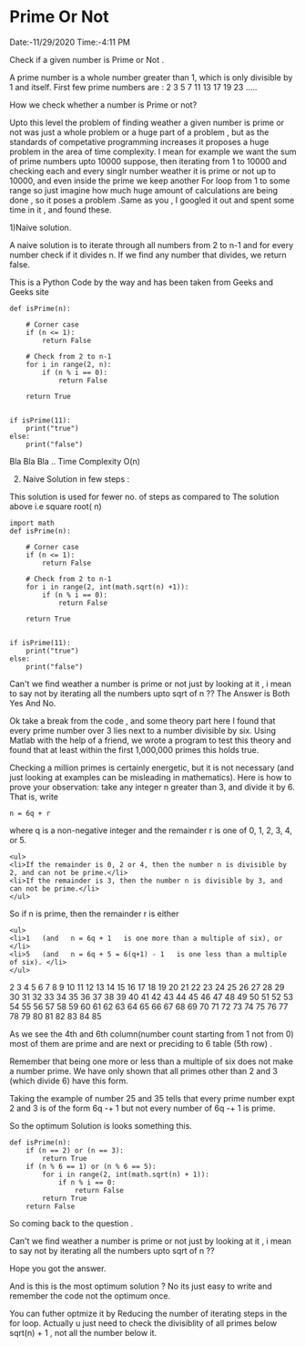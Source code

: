 # Prime Or Not

Date:-11/29/2020
Time:-4:11 PM

Check if a given number is Prime or Not .

A prime number is a whole number greater than 1, which is only divisible by 1 and itself. First few prime numbers are : 2 3 5 7 11 13 17 19 23 …..

How we check whether a number is Prime or not? 

Upto this level the problem of finding weather a given number is prime or not was just a whole problem or a huge part of a problem , but as the standards of competative programming increases it proposes a huge problem in the area of time complexity. I mean for example we want the sum of prime numbers upto 10000 suppose, then iterating from 1 to 10000 and checking each and every singlr number weather it is prime or not up to 10000, and even inside the prime we keep another For loop from 1 to some range so just imagine how much huge amount of calculations are being done , so it poses a problem .Same as you , I googled it out and spent some time in it , and found these.

1)Naive solution. 

A naive solution is to iterate through all numbers from 2 to n-1 and for every number check if it divides n. If we find any number that divides, we return false.

This is a Python Code by the way and has been taken from Geeks and Geeks site
```
def isPrime(n):
 
    # Corner case
    if (n <= 1):
        return False
 
    # Check from 2 to n-1
    for i in range(2, n):
        if (n % i == 0):
            return False
 
    return True
 

if isPrime(11):
    print("true")
else:
    print("false")
```
Bla Bla Bla .. Time Complexity O(n)

2) Naive Solution in few steps :

This solution is used for fewer no. of steps as compared to The solution above i.e square root( n)

```
import math
def isPrime(n):
 
    # Corner case
    if (n <= 1):
        return False
 
    # Check from 2 to n-1
    for i in range(2, int(math.sqrt(n) +1)):
        if (n % i == 0):
            return False
 
    return True
 

if isPrime(11):
    print("true")
else:
    print("false")
```


Can't we find weather a number is prime or not just by looking at it , i mean to say not by iterating all the numbers upto sqrt of n ??
The Answer is Both Yes And No.

Ok take a break from the code , and some theory part here
I found that every prime number over 3 lies next to a number divisible by six.  Using Matlab with the help of a friend, we wrote a program to test this theory and found that at least within the first 1,000,000 primes this holds true.

Checking a million primes is certainly energetic, but it is not necessary (and just looking at examples can be misleading in mathematics). Here is how to prove your observation: take any integer n greater than 3, and divide it by 6.  That is, write
```
n = 6q + r
```
where q is a non-negative integer and the remainder r is one of 0, 1, 2, 3, 4, or 5.

```
<ul>
<li>If the remainder is 0, 2 or 4, then the number n is divisible by 2, and can not be prime.</li>
<li>If the remainder is 3, then the number n is divisible by 3, and can not be prime.</li>
</ul>
```

So if n is prime, then the remainder r is either
```
<ul>
<li>1   (and   n = 6q + 1   is one more than a multiple of six), or </li>
<li>5   (and   n = 6q + 5 = 6(q+1) - 1   is one less than a multiple of six). </li>
</ul>
```

2   3  4  5  6  7
8   9 10 11 12 13
14 15 16 17 18 19
20 21 22 23 24 25
26 27 28 29 30 31
32 33 34 35 36 37 
38 39 40 41 42 43
44 45 46 47 48 49
50 51 52 53 54 55
56 57 58 59 60 61
62 63 64 65 66 67
68 69 70 71 72 73
74 75 76 77 78 79
80 81 82 83 84 85

As we see the 4th and 6th column(number count starting from 1 not from 0) most of them are prime and are next or preciding to 6 table (5th row) .

Remember that being one more or less than a multiple of six does not make a number prime.  We have only shown that all primes other than 2 and 3 (which divide 6) have this form.

Taking the example of number 25 and 35 tells that every prime number expt 2 and 3 is of the form 6q -+ 1 but not every number of 6q -+ 1 is prime. 

So the optimum Solution is looks something this.

```
def isPrime(n):
    if (n == 2) or (n == 3):
        return True
    if (n % 6 == 1) or (n % 6 == 5):
        for i in range(2, int(math.sqrt(n) + 1)):
            if n % i == 0:
                return False
        return True
    return False
```

So coming back to the question .

Can't we find weather a number is prime or not just by looking at it , i mean to say not by iterating all the numbers upto sqrt of n ??

Hope you got the answer.

And is this is the most optimum solution ?
No its just easy to write and remember the code not the optimum once.

You can futher optmize it by Reducing the number of iterating steps in the for loop.
Actually u just need to check the divisiblity of all primes below sqrt(n) + 1 , not all the number below it.
